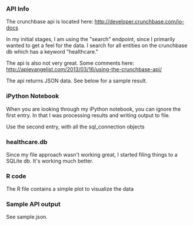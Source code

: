 ### API Info ###
The crunchbase api is located here: http://developer.crunchbase.com/io-docs

In my initial stages, I am using the "search" endpoint, since I primarily wanted to get a feel for the data.
I search for all entities on the crunchbase db which has a keyword "healthcare."

The api is also not very great. Some comments here: http://apievangelist.com/2013/03/16/using-the-crunchbase-api/

The api returns JSON data. See below for a sample result.

### iPython Notebook ###
When you are looking through my iPython notebook, you can ignore the first entry. In that I was processing results and writing output to file.

Use the second entry, with all the sql_connection objects

### healthcare.db ###
Since my file approach wasn't working great,  I started filing things to a SQLite db. It's working much better.

### R code ###
The R file contains a simple plot to visualize the data

### Sample API output ###
See sample.json.